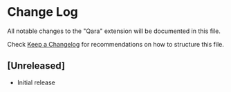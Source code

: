 # Change Log

All notable changes to the "Qara" extension will be documented in this file.

Check [Keep a Changelog](http://keepachangelog.com/) for recommendations on how to structure this file.

## [Unreleased]

- Initial release
